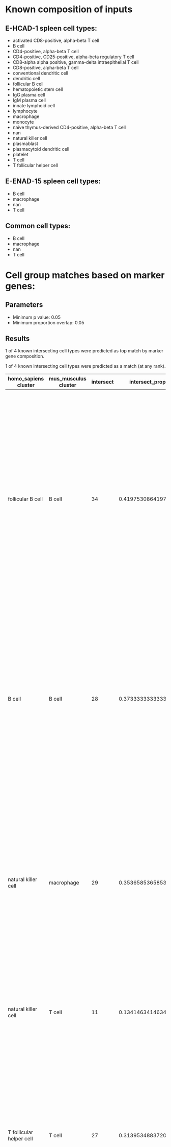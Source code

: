 # Known composition of inputs


## E-HCAD-1 spleen cell types:

 - activated CD8-positive, alpha-beta T cell  
 - B cell  
 - CD4-positive, alpha-beta T cell  
 - CD4-positive, CD25-positive, alpha-beta regulatory T cell  
 - CD8-alpha alpha positive, gamma-delta intraepithelial T cell  
 - CD8-positive, alpha-beta T cell  
 - conventional dendritic cell  
 - dendritic cell  
 - follicular B cell  
 - hematopoietic stem cell  
 - IgG plasma cell  
 - IgM plasma cell  
 - innate lymphoid cell  
 - lymphocyte  
 - macrophage  
 - monocyte  
 - naive thymus-derived CD4-positive, alpha-beta T cell  
 - nan  
 - natural killer cell  
 - plasmablast  
 - plasmacytoid dendritic cell  
 - platelet  
 - T cell  
 - T follicular helper cell  


## E-ENAD-15 spleen cell types:

 - B cell  
 - macrophage  
 - nan  
 - T cell  


## Common cell types:

 - B cell  
 - macrophage  
 - nan  
 - T cell  

# Cell group matches based on marker genes:


## Parameters  

 - Minimum p value: 0.05  
 - Minimum proportion overlap: 0.05  

## Results 

1 of 4 known intersecting cell types were predicted as top match by marker gene composition.  

1 of 4 known intersecting cell types were predicted as a match (at any rank).  

| homo_sapiens cluster | mus_musculus cluster | intersect | intersect_prop | intersect_gene_ids | intersect_gene_symbols |  
| --- | --- | --- | --- | --- | --- |
| follicular B cell | B cell | 34 | 0.419753086419753 | ENSMUSG00000024673, ENSMUSG00000003379, ENSMUSG00000000903, ENSMUSG00000073421, ENSMUSG00000037922, ENSMUSG00000024610, ENSMUSG00000040592, ENSMUSG00000021423, ENSMUSG00000037822, ENSMUSG00000068105, ENSMUSG00000030798, ENSMUSG00000030577, ENSMUSG00000000861, ENSMUSG00000030724, ENSMUSG00000026616, ENSMUSG00000041515, ENSMUSG00000038421, ENSMUSG00000014453, ENSMUSG00000037649, ENSMUSG00000049422, ENSMUSG00000061132, ENSMUSG00000037548, ENSMUSG00000036469, ENSMUSG00000029322, ENSMUSG00000031015, ENSMUSG00000026594, ENSMUSG00000008496, ENSMUSG00000032053, ENSMUSG00000032359, ENSMUSG00000008193, ENSMUSG00000041538, ENSMUSG00000005583, ENSMUSG00000035268, ENSMUSG00000031264 | Ms4a1, Cd79a, Vpreb3, H2-Ab1, Bank1, Cd74, Cd79b, Ly86, Smim14, Tnfrsf13c, Cd37, Cd22, Bcl11a, Cd19, Cr2, Irf8, Fcrla, Blk, H2-DMa, Chchd10, Blnk, H2-DMb2, Marchf1, Plac8, Swap70, Ralgps2, Pou2f2, Pou2af1, Ctsh, Spib, H2-Ob, Mef2c, Pkig, Btk |  
| B cell | B cell | 28 | 0.373333333333333 | ENSMUSG00000024673, ENSMUSG00000003379, ENSMUSG00000040592, ENSMUSG00000024610, ENSMUSG00000076617, ENSMUSG00000073421, ENSMUSG00000030798, ENSMUSG00000005540, ENSMUSG00000000903, ENSMUSG00000021880, ENSMUSG00000037548, ENSMUSG00000037649, ENSMUSG00000064267, ENSMUSG00000037922, ENSMUSG00000030577, ENSMUSG00000000861, ENSMUSG00000036469, ENSMUSG00000005583, ENSMUSG00000041538, ENSMUSG00000041515, ENSMUSG00000038421, ENSMUSG00000068105, ENSMUSG00000034484, ENSMUSG00000030724, ENSMUSG00000014453, ENSMUSG00000008193, ENSMUSG00000031015, ENSMUSG00000026594 | Ms4a1, Cd79a, Cd79b, Cd74, Ighm, H2-Ab1, Cd37, Fcer2a, Vpreb3, Rnase6, H2-DMb2, H2-DMa, Hvcn1, Bank1, Cd22, Bcl11a, Marchf1, Mef2c, H2-Ob, Irf8, Fcrla, Tnfrsf13c, Snx2, Cd19, Blk, Spib, Swap70, Ralgps2 |  
| natural killer cell | macrophage | 29 | 0.353658536585366 | ENSMUSG00000004612, ENSMUSG00000030165, ENSMUSG00000030579, ENSMUSG00000058715, ENSMUSG00000037202, ENSMUSG00000023132, ENSMUSG00000024910, ENSMUSG00000068129, ENSMUSG00000020644, ENSMUSG00000015437, ENSMUSG00000030149, ENSMUSG00000000982, ENSMUSG00000064109, ENSMUSG00000035042, ENSMUSG00000068227, ENSMUSG00000054892, ENSMUSG00000000290, ENSMUSG00000051354, ENSMUSG00000041831, ENSMUSG00000045087, ENSMUSG00000007891, ENSMUSG00000024300, ENSMUSG00000098112, ENSMUSG00000032446, ENSMUSG00000001444, ENSMUSG00000000817, ENSMUSG00000019843, ENSMUSG00000040659, ENSMUSG00000062524 | Nkg7, Klrd1, Tyrobp, Fcer1g, Prf1, Gzma, Ctsw, Cst7, Id2, Gzmb, Klrk1, Ccl3, Hcst, Ccl5, Il2rb, Txk, Itgb2, Samd3, Sytl3, S1pr5, Ctsd, Myo1f, Bin2, Eomes, Tbx21, Fasl, Fyn, Efhd2, Ncr1 |  
| natural killer cell | T cell | 11 | 0.134146341463415 | ENSMUSG00000004612, ENSMUSG00000024910, ENSMUSG00000005763, ENSMUSG00000064109, ENSMUSG00000068227, ENSMUSG00000054892, ENSMUSG00000007891, ENSMUSG00000005696, ENSMUSG00000021108, ENSMUSG00000076498, ENSMUSG00000019843 | Nkg7, Ctsw, Cd247, Hcst, Il2rb, Txk, Ctsd, Sh2d1a, Prkch, Trbc2, Fyn |  
| T follicular helper cell | T cell | 27 | 0.313953488372093 | ENSMUSG00000032094, ENSMUSG00000022148, ENSMUSG00000032093, ENSMUSG00000003882, ENSMUSG00000027863, ENSMUSG00000002033, ENSMUSG00000076498, ENSMUSG00000048251, ENSMUSG00000000782, ENSMUSG00000030775, ENSMUSG00000037940, ENSMUSG00000000409, ENSMUSG00000031532, ENSMUSG00000030742, ENSMUSG00000031513, ENSMUSG00000020395, ENSMUSG00000019843, ENSMUSG00000024670, ENSMUSG00000027947, ENSMUSG00000024669, ENSMUSG00000020101, ENSMUSG00000027985, ENSMUSG00000025357, ENSMUSG00000026012, ENSMUSG00000021108, ENSMUSG00000023274, ENSMUSG00000005696 | Cd3d, Fyb, Cd3e, Il7r, Cd2, Cd3g, Trbc2, Bcl11b, Tcf7, Trat1, Inpp4b, Lck, Saraf, Lat, Leprotl1, Itk, Fyn, Cd6, Il6ra, Cd5, Vsir, Lef1, Dgka, Cd28, Prkch, Cd4, Sh2d1a |  
| activated CD8-positive, alpha-beta T cell | T cell | 19 | 0.256756756756757 | ENSMUSG00000032094, ENSMUSG00000032093, ENSMUSG00000004612, ENSMUSG00000064109, ENSMUSG00000027863, ENSMUSG00000076498, ENSMUSG00000024910, ENSMUSG00000000409, ENSMUSG00000019843, ENSMUSG00000005696, ENSMUSG00000002033, ENSMUSG00000022148, ENSMUSG00000030742, ENSMUSG00000021108, ENSMUSG00000030775, ENSMUSG00000049109, ENSMUSG00000048251, ENSMUSG00000090077, ENSMUSG00000042351 | Cd3d, Cd3e, Nkg7, Hcst, Cd2, Trbc2, Ctsw, Lck, Fyn, Sh2d1a, Cd3g, Fyb, Lat, Prkch, Trat1, Themis, Bcl11b, Lime1, Grap2 |  
| activated CD8-positive, alpha-beta T cell | macrophage | 15 | 0.202702702702703 | ENSMUSG00000035042, ENSMUSG00000068129, ENSMUSG00000004612, ENSMUSG00000064109, ENSMUSG00000023132, ENSMUSG00000030149, ENSMUSG00000030114, ENSMUSG00000024910, ENSMUSG00000000409, ENSMUSG00000019843, ENSMUSG00000041831, ENSMUSG00000032446, ENSMUSG00000020644, ENSMUSG00000051354, ENSMUSG00000000290 | Ccl5, Cst7, Nkg7, Hcst, Gzma, Klrk1, Klrg1, Ctsw, Lck, Fyn, Sytl3, Eomes, Id2, Samd3, Itgb2 |  
| CD8-positive, alpha-beta T cell | macrophage | 20 | 0.256410256410256 | ENSMUSG00000004612, ENSMUSG00000023132, ENSMUSG00000030114, ENSMUSG00000035042, ENSMUSG00000068129, ENSMUSG00000064109, ENSMUSG00000037202, ENSMUSG00000024910, ENSMUSG00000001025, ENSMUSG00000024659, ENSMUSG00000020644, ENSMUSG00000000409, ENSMUSG00000024300, ENSMUSG00000051354, ENSMUSG00000098112, ENSMUSG00000041959, ENSMUSG00000045087, ENSMUSG00000030149, ENSMUSG00000040212, ENSMUSG00000000290 | Nkg7, Gzma, Klrg1, Ccl5, Cst7, Hcst, Prf1, Ctsw, S100a6, Anxa1, Id2, Lck, Myo1f, Samd3, Bin2, S100a10, S1pr5, Klrk1, Emp3, Itgb2 |  
| CD8-positive, alpha-beta T cell | T cell | 15 | 0.192307692307692 | ENSMUSG00000004612, ENSMUSG00000032093, ENSMUSG00000032094, ENSMUSG00000003882, ENSMUSG00000064109, ENSMUSG00000024910, ENSMUSG00000027863, ENSMUSG00000000409, ENSMUSG00000076498, ENSMUSG00000002033, ENSMUSG00000049866, ENSMUSG00000005763, ENSMUSG00000005696, ENSMUSG00000030742, ENSMUSG00000090077 | Nkg7, Cd3e, Cd3d, Il7r, Hcst, Ctsw, Cd2, Lck, Trbc2, Cd3g, Arl4c, Cd247, Sh2d1a, Lat, Lime1 |  
| naive thymus-derived CD4-positive, alpha-beta T cell | T cell | 22 | 0.255813953488372 | ENSMUSG00000003882, ENSMUSG00000032094, ENSMUSG00000048251, ENSMUSG00000022148, ENSMUSG00000027985, ENSMUSG00000032093, ENSMUSG00000002033, ENSMUSG00000000782, ENSMUSG00000076498, ENSMUSG00000027863, ENSMUSG00000030742, ENSMUSG00000020395, ENSMUSG00000000409, ENSMUSG00000090077, ENSMUSG00000037940, ENSMUSG00000025357, ENSMUSG00000031532, ENSMUSG00000030775, ENSMUSG00000024670, ENSMUSG00000054892, ENSMUSG00000031513, ENSMUSG00000042351 | Il7r, Cd3d, Bcl11b, Fyb, Lef1, Cd3e, Cd3g, Tcf7, Trbc2, Cd2, Lat, Itk, Lck, Lime1, Inpp4b, Dgka, Saraf, Trat1, Cd6, Txk, Leprotl1, Grap2 |  
| CD8-alpha alpha positive, gamma-delta intraepithelial T cell | macrophage | 17 | 0.25 | ENSMUSG00000030165, ENSMUSG00000004612, ENSMUSG00000035042, ENSMUSG00000030114, ENSMUSG00000024910, ENSMUSG00000068129, ENSMUSG00000064109, ENSMUSG00000000982, ENSMUSG00000030149, ENSMUSG00000020644, ENSMUSG00000023132, ENSMUSG00000032446, ENSMUSG00000000409, ENSMUSG00000019843, ENSMUSG00000041831, ENSMUSG00000045087, ENSMUSG00000068227 | Klrd1, Nkg7, Ccl5, Klrg1, Ctsw, Cst7, Hcst, Ccl3, Klrk1, Id2, Gzma, Eomes, Lck, Fyn, Sytl3, S1pr5, Il2rb |  
| CD8-alpha alpha positive, gamma-delta intraepithelial T cell | T cell | 14 | 0.205882352941176 | ENSMUSG00000004612, ENSMUSG00000024910, ENSMUSG00000032094, ENSMUSG00000064109, ENSMUSG00000032093, ENSMUSG00000027863, ENSMUSG00000021108, ENSMUSG00000076498, ENSMUSG00000000409, ENSMUSG00000002033, ENSMUSG00000019843, ENSMUSG00000005696, ENSMUSG00000005763, ENSMUSG00000068227 | Nkg7, Ctsw, Cd3d, Hcst, Cd3e, Cd2, Prkch, Trbc2, Lck, Cd3g, Fyn, Sh2d1a, Cd247, Il2rb |  
| CD4-positive, CD25-positive, alpha-beta regulatory T cell | T cell | 21 | 0.244186046511628 | ENSMUSG00000032094, ENSMUSG00000032093, ENSMUSG00000027863, ENSMUSG00000076498, ENSMUSG00000030336, ENSMUSG00000002033, ENSMUSG00000022148, ENSMUSG00000000409, ENSMUSG00000030742, ENSMUSG00000005763, ENSMUSG00000048251, ENSMUSG00000026012, ENSMUSG00000057058, ENSMUSG00000024669, ENSMUSG00000023274, ENSMUSG00000090077, ENSMUSG00000027985, ENSMUSG00000031513, ENSMUSG00000064109, ENSMUSG00000024670, ENSMUSG00000015619 | Cd3d, Cd3e, Cd2, Trbc2, Cd27, Cd3g, Fyb, Lck, Lat, Cd247, Bcl11b, Cd28, Skap1, Cd5, Cd4, Lime1, Lef1, Leprotl1, Hcst, Cd6, Gata3 |  
| CD4-positive, CD25-positive, alpha-beta regulatory T cell | macrophage | 5 | 0.0581395348837209 | ENSMUSG00000000409, ENSMUSG00000001025, ENSMUSG00000022102, ENSMUSG00000064109, ENSMUSG00000041959 | Lck, S100a6, Dok2, Hcst, S100a10 |  
| CD4-positive, alpha-beta T cell | T cell | 19 | 0.240506329113924 | ENSMUSG00000003882, ENSMUSG00000032094, ENSMUSG00000032093, ENSMUSG00000027863, ENSMUSG00000022148, ENSMUSG00000002033, ENSMUSG00000048251, ENSMUSG00000031532, ENSMUSG00000076498, ENSMUSG00000027985, ENSMUSG00000030775, ENSMUSG00000000409, ENSMUSG00000000782, ENSMUSG00000031513, ENSMUSG00000090077, ENSMUSG00000030742, ENSMUSG00000024670, ENSMUSG00000037940, ENSMUSG00000024669 | Il7r, Cd3d, Cd3e, Cd2, Fyb, Cd3g, Bcl11b, Saraf, Trbc2, Lef1, Trat1, Lck, Tcf7, Leprotl1, Lime1, Lat, Cd6, Inpp4b, Cd5 |  
| CD4-positive, alpha-beta T cell | macrophage | 5 | 0.0632911392405063 | ENSMUSG00000001025, ENSMUSG00000024659, ENSMUSG00000041959, ENSMUSG00000000409, ENSMUSG00000024014 | S100a6, Anxa1, S100a10, Lck, Pim1 |  
| lymphocyte | T cell | 14 | 0.181818181818182 | ENSMUSG00000003882, ENSMUSG00000032094, ENSMUSG00000032093, ENSMUSG00000031532, ENSMUSG00000027863, ENSMUSG00000048251, ENSMUSG00000022148, ENSMUSG00000002033, ENSMUSG00000076498, ENSMUSG00000031513, ENSMUSG00000030775, ENSMUSG00000027985, ENSMUSG00000000782, ENSMUSG00000019843 | Il7r, Cd3d, Cd3e, Saraf, Cd2, Bcl11b, Fyb, Cd3g, Trbc2, Leprotl1, Trat1, Lef1, Tcf7, Fyn |  
| lymphocyte | B cell | 9 | 0.116883116883117 | ENSMUSG00000076617, ENSMUSG00000024610, ENSMUSG00000003379, ENSMUSG00000024673, ENSMUSG00000076609, ENSMUSG00000040592, ENSMUSG00000073421, ENSMUSG00000030798, ENSMUSG00000000903 | Ighm, Cd74, Cd79a, Ms4a1, Igkc, Cd79b, H2-Ab1, Cd37, Vpreb3 |  
| monocyte | macrophage | 9 | 0.103448275862069 | ENSMUSG00000030579, ENSMUSG00000058715, ENSMUSG00000068220, ENSMUSG00000001025, ENSMUSG00000041736, ENSMUSG00000041959, ENSMUSG00000032231, ENSMUSG00000007891, ENSMUSG00000024659 | Tyrobp, Fcer1g, Lgals1, S100a6, Tspo, S100a10, Anxa2, Ctsd, Anxa1 |  
| plasmacytoid dendritic cell | B cell | 8 | 0.0888888888888889 | ENSMUSG00000052160, ENSMUSG00000041515, ENSMUSG00000024353, ENSMUSG00000000861, ENSMUSG00000029322, ENSMUSG00000021880, ENSMUSG00000056737, ENSMUSG00000008193 | Pld4, Irf8, Mzb1, Bcl11a, Plac8, Rnase6, Capg, Spib |  
| dendritic cell | B cell | 6 | 0.0731707317073171 | ENSMUSG00000032359, ENSMUSG00000037649, ENSMUSG00000002111, ENSMUSG00000073421, ENSMUSG00000037548, ENSMUSG00000038642 | Ctsh, H2-DMa, Spi1, H2-Ab1, H2-DMb2, Ctss |  
| IgM plasma cell | B cell | 6 | 0.0689655172413793 | ENSMUSG00000024353, ENSMUSG00000029084, ENSMUSG00000076609, ENSMUSG00000076617, ENSMUSG00000032053, ENSMUSG00000027808 | Mzb1, Cd38, Igkc, Ighm, Pou2af1, Serp1 |  
| innate lymphoid cell | macrophage | 5 | 0.0632911392405063 | ENSMUSG00000020644, ENSMUSG00000026070, ENSMUSG00000030579, ENSMUSG00000058715, ENSMUSG00000024910 | Id2, Il18r1, Tyrobp, Fcer1g, Ctsw |  
| conventional dendritic cell | B cell | 5 | 0.0588235294117647 | ENSMUSG00000073421, ENSMUSG00000041515, ENSMUSG00000037649, ENSMUSG00000002111, ENSMUSG00000016256 | H2-Ab1, Irf8, H2-DMa, Spi1, Ctsz |  
| nan | B cell | 2 | 0.0512820512820513 | ENSMUSG00000076609, ENSMUSG00000076617 | Igkc, Ighm |  
